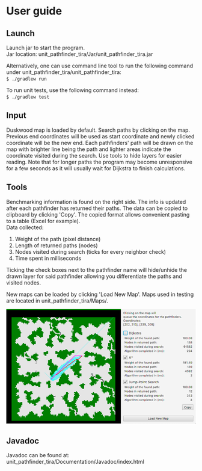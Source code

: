 # User guide

## Launch
Launch jar to start the program.  
Jar location: unit_pathfinder_tira/Jar/unit_pathfinder_tira.jar  
  
Alternatively, one can use command line tool to run the following command under unit_pathfinder_tira/unit_pathfinder_tira:  
`$ ./gradlew run`
  
To run unit tests, use the following command instead:  
`$ ./gradlew test`

## Input
Duskwood map is loaded by default. Search paths by clicking on the map. Previous end coordinates will be used as start coordinate and newly clicked coordinate will be the new end. Each pathfinders' path will be drawn on the map with brighter line being the path and lighter areas indicate the coordinate visited during the search. Use tools to hide layers for easier reading. Note that for longer paths the program may become unresponsive for a few seconds as it will usually wait for Dijkstra to finish calculations.

## Tools
Benchmarking information is found on the right side. The info is updated after each pathfinder has returned their paths. The data can be copied to clipboard by clicking 'Copy'. The copied format allows convenient pasting to a table (Excel for example).  
Data collected:  
1. Weight of the path (pixel distance)
1. Length of returned paths (nodes)
1. Nodes visited during search (ticks for every neighbor check)
1. Time spent in milliseconds
  
Ticking the check boxes next to the pathfinder name will hide/unhide the drawn layer for said pathfinder allowing you differentiate the paths and visited nodes.
  
New maps can be loaded by clicking 'Load New Map'. Maps used in testing are located in unit_pathfinder_tira/Maps/.  
  
![Image of program in running](https://github.com/jompero/unit_pathfinder_tira/blob/master/Documentation/Resources/program.png)

## Javadoc
Javadoc can be found at: unit_pathfinder_tira/Documentation/Javadoc/index.html

